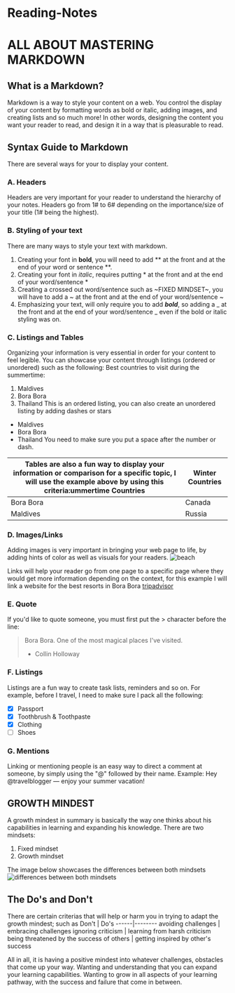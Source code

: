# Reading-Notes

# ALL ABOUT MASTERING MARKDOWN

## What is a Markdown?

Markdown is a way to style your content on a web. You control the display of your content by formatting words as bold or italic, adding images, and creating lists and so much more! In other words, designing the content you want your reader to read, and design it in a way that is pleasurable to read. 

## Syntax Guide to Markdown

There are several ways for your to display your content. 

### A. Headers 

Headers are very important for your reader to understand the hierarchy of your notes. 
Headers go from 1# to 6# depending on the importance/size of your title (1# being the highest).

### B. Styling of your text

There are many ways to style your text with markdown. 
1. Creating your font in **bold**, you will need to add ** at the front and at the end of your word or sentence **. 
2. Creating your font in *italic*, requires putting * at the front and at the end of your word/sentence *
3. Creating a crossed out word/sentence such as ~FIXED MINDSET~, you will have to add a ~ at the front and at the end of your word/sentence ~
4. Emphasizing your text, will only require you to add _**bold**_, so adding a _ at the front and at the end of your word/sentence _ even if the bold or italic styling was on.

### C. Listings and Tables

Organizing your information is very essential in order for your content to feel legible. 
You can showcase your content through listings (ordered or unordered) such as the following: 
Best countries to visit during the summertime:
1. Maldives
2. Bora Bora
3. Thailand 
This is an ordered listing, you can also create an unordered listing by adding dashes or stars
- Maldives
- Bora Bora
- Thailand
You need to make sure you put a space after the number or dash.

Tables are also a fun way to display your information or comparison for a specific topic, I will use the example above by using this criteria:ummertime Countries | Winter Countries
------------ | -------------
Bora Bora | Canada
Maldives | Russia


### D. Images/Links

Adding images is very important in bringing your web page to life, by adding hints of color as well as visuals for your readers.
![beach](https://conradhotels3.hilton.com/resources/media/ch/PPTBNCI/en_US/img/shared/full_page_image_gallery/main/CN_resortext_700x525_FitToBoxSmallDimension_Center.jpg)
 
 Links will help your reader go from one page to a specific page where they would get more information depending on the context, for this example I will link a website for the best resorts in Bora Bora
 [tripadvisor](https://www.tripadvisor.com/SmartDeals-g311415-zft9672-Bora_Bora_Society_Islands-Hotel-Deals.html)
 
 ### E. Quote
 
 If you'd like to quote someone, you must first put the > character before the line:

> Bora Bora. One of the most magical places I've visited.
> - Collin Holloway

### F. Listings
Listings are a fun way to create task lists, reminders and so on. For example, before I travel, I need to make sure I pack all the following:
- [x] Passport
- [x] Toothbrush & Toothpaste
- [x] Clothing
- [ ] Shoes

### G. Mentions

Linking or mentioning people is an easy way to direct a comment at someone, by simply using the "@" followed by their name. Example: Hey @travelblogger — enjoy your summer vacation!

## GROWTH MINDEST

A growth mindest in summary is basically the way one thinks about his capabilities in learning and expanding his knowledge. 
There are two mindsets: 
1. Fixed mindset
2. Growth mindset 

The image below showcases the differences between both mindsets 
![differences between both mindsets](https://sites.dartmouth.edu/learning/files/2017/05/Growth-Mindset_Copyright-Big-Change1.jpg)

## The Do's and Don't 

There are certain criterias that will help or harm you in trying to adapt the growth mindest; such as
Don't | Do's
------|--------
avoiding challenges | embracing challenges
ignoring criticism | learning from harsh criticism
being threatened by the success of others | getting inspired by other's success

All in all, it is having a positive mindest into whatever challenges, obstacles that come up your way. Wanting and understanding that you can expand your learning capabilities. Wanting to grow in all aspects of your learning pathway, with the success and failure that come in between. 




